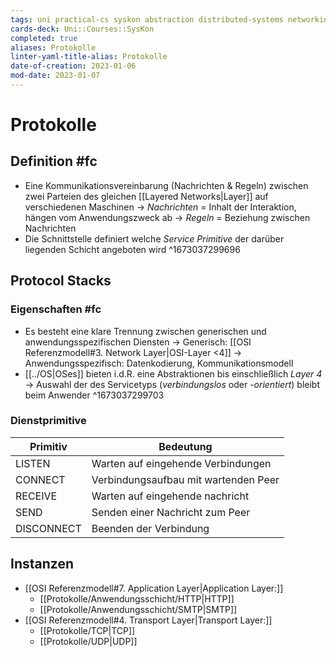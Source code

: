 ```yaml
---
tags: uni practical-cs syskon abstraction distributed-systems networking
cards-deck: Uni::Courses::SysKon
completed: true
aliases: Protokolle
linter-yaml-title-alias: Protokolle
date-of-creation: 2023-01-06
mod-date: 2023-01-07
---
```


# Protokolle

## Definition #fc
- Eine Kommunikationsvereinbarung (Nachrichten & Regeln) zwischen zwei Parteien des gleichen [[Layered Networks|Layer]] auf verschiedenen Maschinen
	→ *Nachrichten* = Inhalt der Interaktion, hängen vom Anwendungszweck ab
	→ *Regeln* = Beziehung zwischen Nachrichten
- Die Schnittstelle definiert welche *Service Primitive* der darüber liegenden Schicht angeboten wird
^1673037299696

## Protocol Stacks

### Eigenschaften #fc
- Es besteht eine klare Trennung zwischen generischen und anwendungsspezifischen Diensten
	→ Generisch: [[OSI Referenzmodell#3. Network Layer|OSI-Layer <4]]
	→ Anwendungsspezifisch: Datenkodierung, Kommunikationsmodell
- [[../OS|OSes]] bieten i.d.R. eine Abstraktionen bis einschließlich *Layer 4*
	→ Auswahl der des Servicetyps (*verbindungslos* oder *-orientiert*) bleibt beim Anwender
^1673037299703

### Dienstprimitive
| Primitiv   | Bedeutung                            |
| ---------- | ------------------------------------ |
| LISTEN     | Warten auf eingehende Verbindungen   |
| CONNECT    | Verbindungsaufbau mit wartenden Peer |
| RECEIVE    | Warten auf eingehende nachricht      |
| SEND       | Senden einer Nachricht zum Peer      |
| DISCONNECT | Beenden der Verbindung               |

## Instanzen
- [[OSI Referenzmodell#7. Application Layer|Application Layer:]]
	- [[Protokolle/Anwendungsschicht/HTTP|HTTP]]
	- [[Protokolle/Anwendungsschicht/SMTP|SMTP]]
- [[OSI Referenzmodell#4. Transport Layer|Transport Layer:]]
	- [[Protokolle/TCP|TCP]]
	- [[Protokolle/UDP|UDP]]

